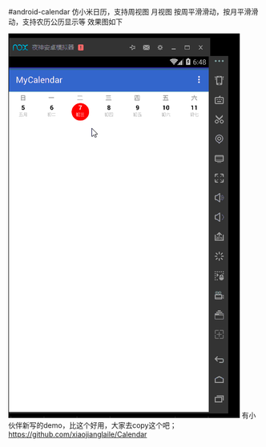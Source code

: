 #android-calendar
仿小米日历，支持周视图 月视图
按周平滑滑动，按月平滑滑动，支持农历公历显示等
效果图如下

![alt text](calendar.gif)
有小伙伴新写的demo，比这个好用，大家去copy这个吧；
https://github.com/xiaojianglaile/Calendar

